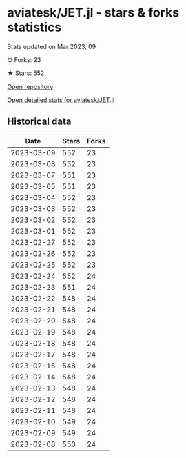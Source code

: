 # aviatesk/JET.jl - stars & forks statistics

Stats updated on Mar 2023, 09

☋ Forks: 23

★ Stars: 552

[Open repository](https://github.com/aviatesk/JET.jl)

[Open detailed stats for aviatesk/JET.jl](https://reviewgithub.com/rep/aviatesk/JET.jl)

## Historical data
| Date | Stars | Forks |
|------|-------|-------|
| 2023-03-09 | 552 | 23 | 
| 2023-03-08 | 552 | 23 | 
| 2023-03-07 | 551 | 23 | 
| 2023-03-05 | 551 | 23 | 
| 2023-03-04 | 552 | 23 | 
| 2023-03-03 | 552 | 23 | 
| 2023-03-02 | 552 | 23 | 
| 2023-03-01 | 552 | 23 | 
| 2023-02-27 | 552 | 23 | 
| 2023-02-26 | 552 | 23 | 
| 2023-02-25 | 552 | 23 | 
| 2023-02-24 | 552 | 24 | 
| 2023-02-23 | 551 | 24 | 
| 2023-02-22 | 548 | 24 | 
| 2023-02-21 | 548 | 24 | 
| 2023-02-20 | 548 | 24 | 
| 2023-02-19 | 548 | 24 | 
| 2023-02-18 | 548 | 24 | 
| 2023-02-17 | 548 | 24 | 
| 2023-02-15 | 548 | 24 | 
| 2023-02-14 | 548 | 24 | 
| 2023-02-13 | 548 | 24 | 
| 2023-02-12 | 548 | 24 | 
| 2023-02-11 | 548 | 24 | 
| 2023-02-10 | 549 | 24 | 
| 2023-02-09 | 549 | 24 | 
| 2023-02-08 | 550 | 24 | 

